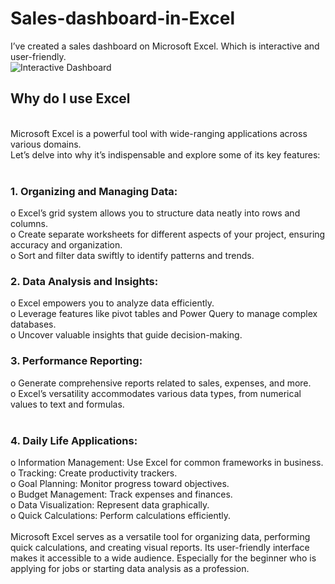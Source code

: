 <h1>Sales-dashboard-in-Excel</h1>

I’ve created a sales dashboard on Microsoft Excel. Which is interactive and user-friendly.
<br>
![Interactive Dashboard](https://github.com/AshekMahmud/Sales-dashboard-in-Excel/assets/140879487/de373de9-6cfd-4a00-ad38-41ab9aadfe73)

<h2>Why do I use Excel</h2>
<br>
Microsoft Excel is a powerful tool with wide-ranging applications across various domains. 
<br>
Let’s delve into why it’s indispensable and explore some of its key features:
<br>
<br>
<h3>1.	Organizing and Managing Data:</h3>
o	Excel’s grid system allows you to structure data neatly into rows and columns. <br>
o	Create separate worksheets for different aspects of your project, ensuring accuracy and organization. <br>
o	Sort and filter data swiftly to identify patterns and trends.
<br>
<h3>2.	Data Analysis and Insights:</h3>
o	Excel empowers you to analyze data efficiently. <br>
o	Leverage features like pivot tables and Power Query to manage complex databases. <br>
o	Uncover valuable insights that guide decision-making.
<br>
<h3>3.	Performance Reporting:</h3>
o	Generate comprehensive reports related to sales, expenses, and more. <br>
o	Excel’s versatility accommodates various data types, from numerical values to text and formulas. <br>
<br>
<h3>4.	Daily Life Applications:</h3>
o	Information Management: Use Excel for common frameworks in business. <br>
o	Tracking: Create productivity trackers. <br>
o	Goal Planning: Monitor progress toward objectives. <br>
o	Budget Management: Track expenses and finances. <br>
o	Data Visualization: Represent data graphically. <br>
o	Quick Calculations: Perform calculations efficiently.
<br>
<br>
Microsoft Excel serves as a versatile tool for organizing data, performing quick calculations, and creating visual reports. Its user-friendly interface makes it accessible to a wide audience. Especially for the beginner who is applying for jobs or starting data analysis as a profession.
